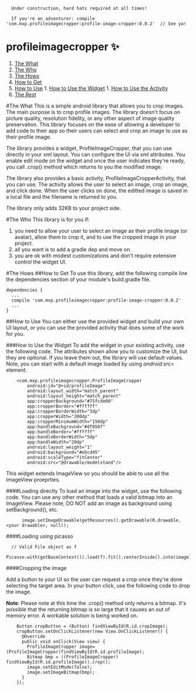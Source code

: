 ```
  Under construction, hard hats required at all times!
  
  If you're an adventurer: compile 'com.mxp.profileimagecropper:profile-image-cropper:0.0.2'  // See ya!
```
# profileimagecropper :sparkles:

1. [The What](#the-what)
2. [The Who](#the-who)
3. [The Hows](#the-hows)
  2. [How to Get](#how-to-get)
  1. [How to Use](#how-to-use)
    1. [How to Use the Widget](#how-to-use-the-widget)
    1. [How to Use the Activity](#how-to-use-the-activity)
4. [The Rest](#the-rest)

#The What
This is a simple android library that allows you to crop images. The main purpose is to crop profile images. The library doesn't focus on picture quality, resolution fidelity, or any other aspect of image quality preservation. This library focuses on the ease of allowing a developer to add code to their app so their users can select and crop an image to use as their profile image.

The library provides a widget, ProfileImageCropper, that you can use directly in your xml layout. You can configure the UI via xml attributes. You enable edit mode on the widget and once the user indicates they're ready, you call .crop() method which returns to you the modified image.

The library also provides a basic activity, ProfileImageCropperActivity, that you can use. The activity allows the user to select an image, crop an image, and click done. When the user clicks on done, the editted image is saved in a local file and the filename is returned to you.

The library only adds 32KB to your project side.

#The Who
This library is for you if:
  1. you need to allow your user to select an image as their profile image (or avatar), allow them to crop it, and to use the cropped image in your project.
  2. all you want is to add a gradle dep and move on.
  3. you are ok with modest customizations and don't require extensive control the widget UI.

#The Hows
##How to Get
To use this library, add the following compile line the dependencies section of your module's build.gradle file.

```
dependencies {
  ...
  compile 'com.mxp.profileimagecropper:profile-image-cropper:0.0.2'
  ...
}
```
##How to Use
You can either use the provided widget and build your own UI layout, or you can use the provided activity that does some of the work for you.

###How to Use the Widget
To add the widget in your existing activity, use the following code. The attributes shown allow you to customize the UI, but they are optional. If you leave them out, the library will use default values. Note, you can start with a default image loaded by using _android:src=_ element.

```
    <com.mxp.profileimagecropper.ProfileImageCropper
        android:id="@+id/profileImage"
        android:layout_width="match_parent"
        android:layout_height="match_parent"
        app:cropperBackground="#75fcde00"
        app:cropperBorder="#ffffff"
        app:cropperBorderWidth="3dp"
        app:cropperWidth="200dp"
        app:cropperMinimumWidth="150dp"
        app:handleBackground="#df8507"
        app:handleBorder="#ffffff"
        app:handleBorderWidth="5dp"
        app:handleWidth="20dp"
        android:layout_weight="1"
        android:background="#ebcd45"
        android:scaleType="fitCenter"
        android:src="@drawable/modelstand"/>
```

This widget extends ImageView so you should be able to use all the ImageView proeprties.

####Loading directly
To load an image into the widget, use the following code. You can use any other method that loads a valid bitmap into an ImageView. Please note, DO NOT add an image as background using setBackground(), etc.

```
      image.setImageDrawable(getResources().getDrawable(R.drawable.<your drawable>, null));
```

####Loading using picasso
```
  // Valid File object as f
  Picasso.with(getBaseContext()).load(f).fit().centerInside().into(image);
```

####Cropping the image

Add a button to your UI so the user can request a crop once they're done selecting the target area. In your button click, use the following code to drop the image.

**Note**: Please note at this time the .crop() method only returns a bitmap. It's possible that the returning bitmap is so large that it causes an out of memory error. A workable solution is being worked on.

```
    Button cropButton = (Button) findViewById(R.id.cropImage);
    cropButton.setOnClickListener(new View.OnClickListener() {
      @Override
      public void onClick(View view) {
        ProfileImageCropper image=(ProfileImageCropper)findViewById(R.id.profileImage);
        Bitmap bmp = ((ProfileImageCropper) findViewById(R.id.profileImage)).crop();
        image.setEditMode(false);
        image.setImageBitmap(bmp);
      }
    });
```
